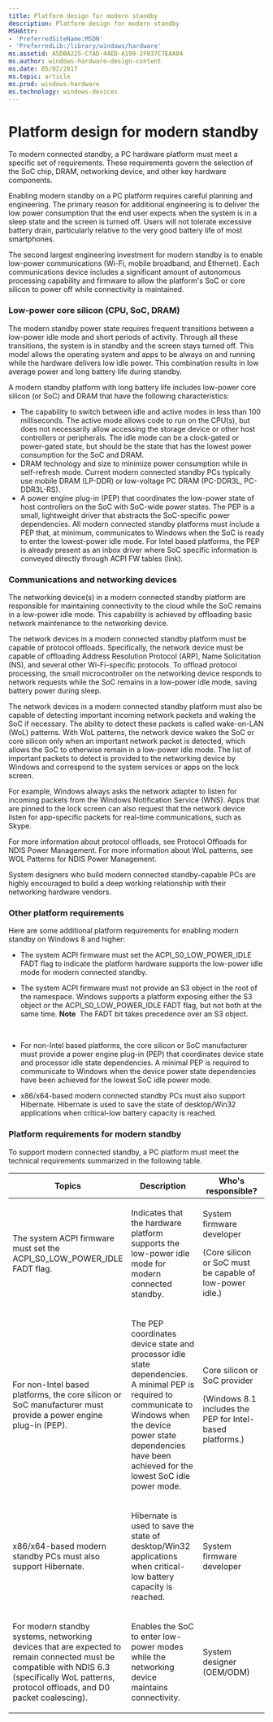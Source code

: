 ```yaml
---
title: Platform design for modern standby
description: Platform design for modern standby
MSHAttr:
- 'PreferredSiteName:MSDN'
- 'PreferredLib:/library/windows/hardware'
ms.assetid: A5DBA225-C7AD-44ED-A199-2F037C7EAA04
ms.author: windows-hardware-design-content
ms.date: 05/02/2017
ms.topic: article
ms.prod: windows-hardware
ms.technology: windows-devices
---
```


# Platform design for modern standby


To modern connected standby, a PC hardware platform must meet a specific set of requirements. These requirements govern the selection of the SoC chip, DRAM, networking device, and other key hardware components.

Enabling modern standby on a PC platform requires careful planning and engineering. The primary reason for additional engineering is to deliver the low power consumption that the end user expects when the system is in a sleep state and the screen is turned off. Users will not tolerate excessive battery drain, particularly relative to the very good battery life of most smartphones.

The second largest engineering investment for modern standby is to enable low-power communications (Wi-Fi, mobile broadband, and Ethernet). Each communications device includes a significant amount of autonomous processing capability and firmware to allow the platform's SoC or core silicon to power off while connectivity is maintained.

### Low-power core silicon (CPU, SoC, DRAM)

The modern standby power state requires frequent transitions between a low-power idle mode and short periods of activity. Through all these transitions, the system is in standby and the screen stays turned off. This model allows the operating system and apps to be always on and running while the hardware delivers low idle power. This combination results in low average power and long battery life during standby.

A modern standby platform with long battery life includes low-power core silicon (or SoC) and DRAM that have the following characteristics:

-   The capability to switch between idle and active modes in less than 100 milliseconds. The active mode allows code to run on the CPU(s), but does not necessarily allow accessing the storage device or other host controllers or peripherals. The idle mode can be a clock-gated or power-gated state, but should be the state that has the lowest power consumption for the SoC and DRAM.
-   DRAM technology and size to minimize power consumption while in self-refresh mode. Current modern connected standby PCs typically use mobile DRAM (LP-DDR) or low-voltage PC DRAM (PC-DDR3L, PC-DDR3L-RS).
-   A power engine plug-in (PEP) that coordinates the low-power state of host controllers on the SoC with SoC-wide power states. The PEP is a small, lightweight driver that abstracts the SoC-specific power dependencies. All modern connected standby platforms must include a PEP that, at minimum, communicates to Windows when the SoC is ready to enter the lowest-power idle mode. For Intel based platforms, the PEP is already present as an inbox driver where SoC specific information is conveyed directly through ACPI FW tables (link).

### Communications and networking devices

The networking device(s) in a modern connected standby platform are responsible for maintaining connectivity to the cloud while the SoC remains in a low-power idle mode. This capability is achieved by offloading basic network maintenance to the networking device.

The network devices in a modern connected standby platform must be capable of protocol offloads. Specifically, the network device must be capable of offloading Address Resolution Protocol (ARP), Name Solicitation (NS), and several other Wi-Fi-specific protocols. To offload protocol processing, the small microcontroller on the networking device responds to network requests while the SoC remains in a low-power idle mode, saving battery power during sleep.

The network devices in a modern connected standby platform must also be capable of detecting important incoming network packets and waking the SoC if necessary. The ability to detect these packets is called wake-on-LAN (WoL) patterns. With WoL patterns, the network device wakes the SoC or core silicon only when an important network packet is detected, which allows the SoC to otherwise remain in a low-power idle mode. The list of important packets to detect is provided to the networking device by Windows and correspond to the system services or apps on the lock screen.

For example, Windows always asks the network adapter to listen for incoming packets from the Windows Notification Service (WNS). Apps that are pinned to the lock screen can also request that the network device listen for app-specific packets for real-time communications, such as Skype.

For more information about protocol offloads, see Protocol Offloads for NDIS Power Management. For more information about WoL patterns, see WOL Patterns for NDIS Power Management.

System designers who build modern connected standby-capable PCs are highly encouraged to build a deep working relationship with their networking hardware vendors.

### Other platform requirements

Here are some additional platform requirements for enabling modern standby on Windows 8 and higher:

-   The system ACPI firmware must set the ACPI\_S0\_LOW\_POWER\_IDLE FADT flag to indicate the platform hardware supports the low-power idle mode for modern connected standby.
-   The system ACPI firmware must not provide an S3 object in the root of the namespace. Windows supports a platform exposing either the S3 object or the ACPI\_S0\_LOW\_POWER\_IDLE FADT flag, but not both at the same time.
    **Note**  The FADT bit takes precedence over an S3 object.

     

-   For non-Intel based platforms, the core silicon or SoC manufacturer must provide a power engine plug-in (PEP) that coordinates device state and processor idle state dependencies. A minimal PEP is required to communicate to Windows when the device power state dependencies have been achieved for the lowest SoC idle power mode.
-   x86/x64-based modern connected standby PCs must also support Hibernate. Hibernate is used to save the state of desktop/Win32 applications when critical-low battery capacity is reached.

### Platform requirements for modern standby

To support modern connected standby, a PC platform must meet the technical requirements summarized in the following table.

<table>
<colgroup>
<col width="33%" />
<col width="33%" />
<col width="33%" />
</colgroup>
<thead>
<tr class="header">
<th>Topics</th>
<th>Description</th>
<th>Who's responsible?</th>
</tr>
</thead>
<tbody>
<tr class="odd">
<td><p>The system ACPI firmware must set the ACPI_S0_LOW_POWER_IDLE FADT flag.</p></td>
<td><p>Indicates that the hardware platform supports the low-power idle mode for modern connected standby.</p></td>
<td><p>System firmware developer</p>
<p>(Core silicon or SoC must be capable of low-power idle.)</p></td>
</tr>
<tr class="even">
<td><p>For non-Intel based platforms, the core silicon or SoC manufacturer must provide a power engine plug-in (PEP).</p></td>
<td><p>The PEP coordinates device state and processor idle state dependencies. A minimal PEP is required to communicate to Windows when the device power state dependencies have been achieved for the lowest SoC idle power mode.</p></td>
<td><p>Core silicon or SoC provider</p>
<p>(Windows 8.1 includes the PEP for Intel-based platforms.)</p></td>
</tr>
<tr class="odd">
<td><p>x86/x64-based modern standby PCs must also support Hibernate.</p></td>
<td><p>Hibernate is used to save the state of desktop/Win32 applications when critical-low battery capacity is reached.</p></td>
<td><p>System firmware developer</p></td>
</tr>
<tr class="even">
<td><p>For modern standby systems, networking devices that are expected to remain connected must be compatible with NDIS 6.3 (specifically WoL patterns, protocol offloads, and D0 packet coalescing).</p></td>
<td><p>Enables the SoC to enter low-power modes while the networking device maintains connectivity.</p></td>
<td><p>System designer (OEM/ODM)</p></td>
</tr>
</tbody>
</table>

 

 

 






